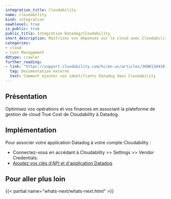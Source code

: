 ```yaml
---
integration_title: Cloudability
name: cloudability
kind: integration
newhlevel: true
is_public: true
public_title: Intégration Datadog/Cloudability
short_description: Maîtrisez vos dépenses sur le cloud avec Cloudability et Datadog.
categories:
- cloud
- Cost Management
ddtype: crawler
further_reading:
- link: "https://support.cloudability.com/hc/en-us/articles/360011041074-Integration-with-Datadog-how-to-add-your-Datadog-Credentials-to-Cloudability"
  tag: Documentation externe
  text: Comment ajouter vos identifiants Datadog dans Cloudability
---
```


## Présentation

Optimisez vos opérations et vos finances en associant la plateforme de gestion de cloud True Cost de Cloudability à Datadog.

## Implémentation

Pour associer votre application Datadog à votre compte Cloudability :

* Connectez-vous en accédant à Cloudability >> Settings >> Vendor Credentials.
* [Ajoutez vos clés d'API et d'application Datadog][1].

## Pour aller plus loin

{{< partial name="whats-next/whats-next.html" >}}

[1]: https://app.datadoghq.com/account/settings#api
